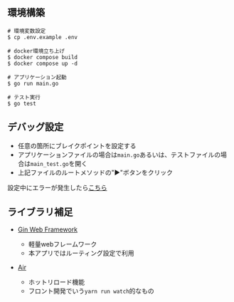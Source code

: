 ## 環境構築

```
# 環境変数設定
$ cp .env.example .env

# docker環境立ち上げ
$ docker compose build
$ docker compose up -d

# アプリケーション起動
$ go run main.go

# テスト実行
$ go test
```

## デバッグ設定

- 任意の箇所にブレイクポイントを設定する
- アプリケーションファイルの場合は`main.go`あるいは、テストファイルの場合は`main_test.go`を開く
- 上記ファイルのルートメソッドの"▶︎"ボタンをクリック

設定中にエラーが発生したら[こちら](https://medium.com/@gorlemkun/goland%E3%81%A7%E3%83%96%E3%83%AC%E3%83%BC%E3%82%AF%E3%83%9D%E3%82%A4%E3%83%B3%E3%83%88%E3%83%87%E3%83%90%E3%83%83%E3%82%B0%E3%81%8C%E5%87%BA%E6%9D%A5%E3%82%8B%E3%82%88%E3%81%86%E3%81%AB%E3%81%AA%E3%82%8B%E3%81%BE%E3%81%A7-8f0a63cd3804)

## ライブラリ補足

- [Gin Web Framework](https://gin-gonic.com/ja/docs/)
  - 軽量webフレームワーク
  - 本アプリではルーティング設定で利用

- [Air](https://github.com/cosmtrek/air)
  - ホットリロード機能
  - フロント開発でいう`yarn run watch`的なもの